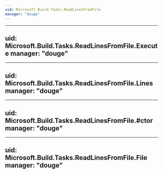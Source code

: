 ```yaml
---
uid: Microsoft.Build.Tasks.ReadLinesFromFile
manager: "douge"
---
```


---
uid: Microsoft.Build.Tasks.ReadLinesFromFile.Execute
manager: "douge"
---

---
uid: Microsoft.Build.Tasks.ReadLinesFromFile.Lines
manager: "douge"
---

---
uid: Microsoft.Build.Tasks.ReadLinesFromFile.#ctor
manager: "douge"
---

---
uid: Microsoft.Build.Tasks.ReadLinesFromFile.File
manager: "douge"
---
